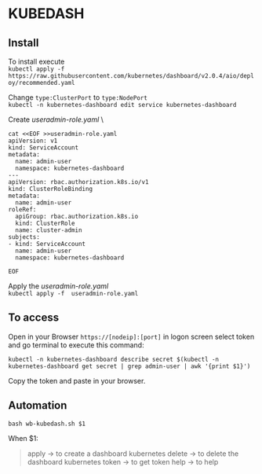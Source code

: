 # KUBEDASH

## Install

To install execute \
```kubectl apply -f https://raw.githubusercontent.com/kubernetes/dashboard/v2.0.4/aio/deploy/recommended.yaml```

Change ```type:ClusterPort``` to ```type:NodePort``` \
```kubectl -n kubernetes-dashboard edit service kubernetes-dashboard ```

Create *_useradmin-role.yaml_* \

```
cat <<EOF >>useradmin-role.yaml
apiVersion: v1
kind: ServiceAccount
metadata:
  name: admin-user
  namespace: kubernetes-dashboard
---
apiVersion: rbac.authorization.k8s.io/v1
kind: ClusterRoleBinding
metadata:
  name: admin-user
roleRef:
  apiGroup: rbac.authorization.k8s.io
  kind: ClusterRole
  name: cluster-admin
subjects:
- kind: ServiceAccount
  name: admin-user
  namespace: kubernetes-dashboard

EOF
```

Apply the  *_useradmin-role.yaml_* \
```kubectl apply -f  useradmin-role.yaml```

## To access

Open in your Browser ```https://[nodeip]:[port]``` in logon screen select token and go terminal to execute this command:

```kubectl -n kubernetes-dashboard describe secret $(kubectl -n kubernetes-dashboard get secret | grep admin-user | awk '{print $1}')```

Copy the token and paste in your browser.

## Automation

```bash wb-kubedash.sh $1```

When $1:
>apply  -> to create a dashboard kubernetes
>delete -> to delete the dashboard kubernetes
>token  -> to get token
>help   -> to help
